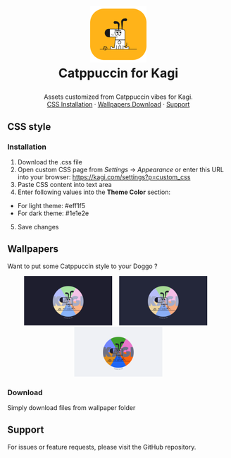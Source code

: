 <!-- LOGO -->
<h1>
<p align="center">
  <img src="./assets/icon.png" alt="Icon" width="128"/>
  <br>Catppuccin for Kagi
</h1>
  <p align="center">
    Assets customized from Catppuccin vibes for Kagi.
    <br />
    <a href="#installation">CSS Installation</a>
    ·
    <a href="#download">Wallpapers Download</a>
    ·
    <a href="#support">Support</a>
  </p>
</p>

## CSS style

### Installation

1. Download the .css file
2. Open custom CSS page from *Settings* -> *Appearance* or enter this URL into your browser: https://kagi.com/settings?p=custom_css 
3. Paste CSS content into text area
4. Enter following values into the **Theme Color** section:
- For light theme: #eff1f5
- For dark theme: #1e1e2e
5. Save changes

## Wallpapers

Want to put some Catppuccin style to your Doggo ?

<center>
  <img src="./wallpapers/catppuccin_kagi_mocha.png" alt="Mocha" width="200"/> &nbsp;&nbsp;
  <img src="./wallpapers/catppuccin_kagi_macchiato.png" alt="Macchiato" width="200"/> &nbsp;&nbsp;
  <img src="./wallpapers/catppuccin_kagi_latte.png" alt="Latte" width="200"/>
</center>

### Download

Simply download files from wallpaper folder

## Support

For issues or feature requests, please visit the GitHub repository.